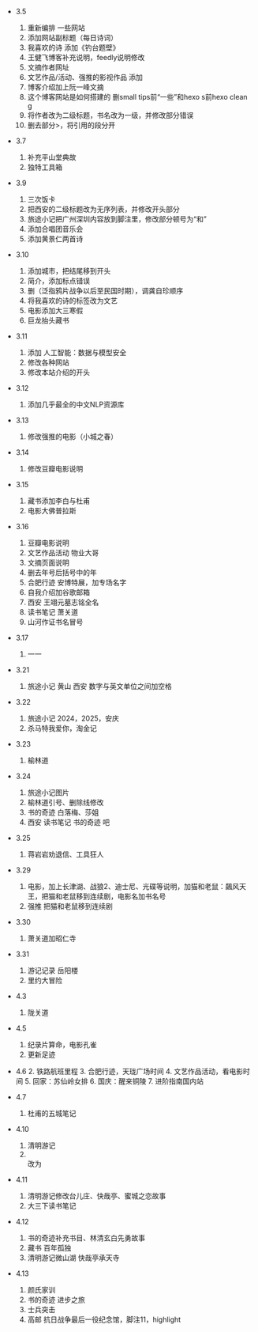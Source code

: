 - 3.5
  1. 重新编排 一些网站
  1. 添加网站副标题（每日诗词）
  2. 我喜欢的诗 添加《钓台题壁》
  3. 王健飞博客补充说明，feedly说明修改
  4. 文摘作者网址
  5. 文艺作品/活动、强推的影视作品 添加
  6. 博客介绍加上阮一峰文摘
  7. 这个博客网站是如何搭建的 删small tips前“一些”和hexo s前hexo clean g
  8. 将作者改为二级标题，书名改为一级，并修改部分错误
  9. 删去部分>，将引用的段分开
  
- 3.7
  1. 补充平山堂典故
  2. 独特工具箱

- 3.9
  1. 三次饭卡
  2. 把西安的二级标题改为无序列表，并修改开头部分
  3. 旅途小记把广州深圳内容放到脚注里，修改部分顿号为“和”
  4. 添加合唱团音乐会
  5. 添加黄景仁两首诗

- 3.10
  1. 添加城市，把结尾移到开头
  2. 简介，添加标点错误
  3. 删（泛指鸦片战争以后至民国时期），调龚自珍顺序
  4. 将我喜欢的诗的标签改为文艺
  5. 电影添加大三寒假
  6. 巨龙抬头藏书
  
- 3.11
  1. 添加 人工智能：数据与模型安全
  2. 修改各种网站
  3. 修改本站介绍的开头

- 3.12
  1. 添加几乎最全的中文NLP资源库

- 3.13
  1. 修改强推的电影（小城之春）

- 3.14
  1. 修改豆瓣电影说明

- 3.15
  1. 藏书添加李白与杜甫
  2. 电影大佛普拉斯

- 3.16
  1. 豆瓣电影说明
  2. 文艺作品活动 物业大哥
  3. 文摘页面说明
  4. 删去年号后括号中的年
  5. 合肥行迹 安博特展，加专场名字
  6. 自我介绍加谷歌邮箱
  7. 西安 王翊元墓志铭全名
  8. 读书笔记 萧关道
  9. 山河作证书名冒号
  
- 3.17
  1. 一一

- 3.21
  1. 旅途小记 黄山 西安 数字与英文单位之间加空格

- 3.22
  1. 旅途小记 2024，2025，安庆
  2. 杀马特我爱你，淘金记

- 3.23
  1. 榆林道

- 3.24
  1. 旅途小记图片
  2. 榆林道引号、删除线修改
  3. 书的奇迹 白落梅、莎姐
  4. 西安 读书笔记 书的奇迹 吧

- 3.25
  1. 蒋岩岩劝退信、工具狂人

- 3.29
  1. 电影，加上长津湖、战狼2、迪士尼、光碟等说明，加猫和老鼠：飆风天王，把猫和老鼠移到连续剧，电影名加书名号
  2. 强推 把猫和老鼠移到连续剧

- 3.30
  1. 萧关道加昭仁寺

- 3.31
  1. 游记记录 岳阳楼
  2. 里约大冒险

- 4.3
  1. 陇关道

- 4.5
  1. 纪录片算命，电影孔雀
  2. 更新足迹

- 4.6
  2. 铁路航班里程
  3. 合肥行迹，天珑广场时间
  4. 文艺作品活动，看电影时间
  5. 回家：苏仙岭女排
  6. 国庆：醒来铜陵
  7. 进阶指南国内站

- 4.7
  1. 杜甫的五城笔记

- 4.10
  1. 清明游记
  2. <br/>改为<br>

- 4.11
  1. 清明游记修改台儿庄、快哉亭、蜜城之恋故事
  2. 大三下读书笔记

- 4.12
  1. 书的奇迹补充书目、林清玄白先勇故事
  2. 藏书 百年孤独
  3. 清明游记微山湖 快哉亭承天寺

- 4.13
  1. 颜氏家训
  2. 书的奇迹 进步之旅
  3. 士兵突击
  4. 高邮 抗日战争最后一役纪念馆，脚注11，highlight